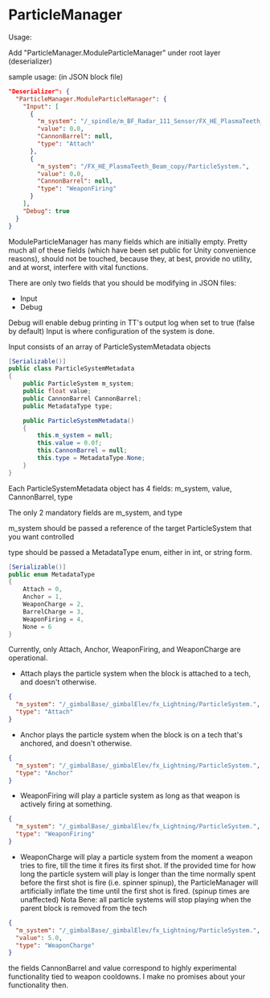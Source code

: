 # ParticleManager

Usage:

Add "ParticleManager.ModuleParticleManager" under root layer (deserializer)

sample usage: (in JSON block file)
```json
"Deserializer": {
  "ParticleManager.ModuleParticleManager": {
    "Input": [
      {
        "m_system": "/_spindle/m_BF_Radar_111_Sensor/FX_HE_PlasmaTeeth_Beam/ParticleSystem.",
        "value": 0.0,
        "CannonBarrel": null,
        "type": "Attach"
      },
      {
        "m_system": "/FX_HE_PlasmaTeeth_Beam_copy/ParticleSystem.",
        "value": 0.0,
        "CannonBarrel": null,
        "type": "WeaponFiring"
      }
    ],
    "Debug": true
  }
}
```

ModuleParticleManager has many fields which are initially empty. Pretty much all of these fields (which have been set public for Unity convenience reasons), should not be touched, because they, at best, provide no utility, and at worst, interfere with vital functions.

There are only two fields that you should be modifying in JSON files:
- Input
- Debug

Debug will enable debug printing in TT's output log when set to true (false by default)
Input is where configuration of the system is done.

Input consists of an array of ParticleSystemMetadata objects

```csharp
[Serializable()]
public class ParticleSystemMetadata
{
    public ParticleSystem m_system;
    public float value;
    public CannonBarrel CannonBarrel;
    public MetadataType type;

    public ParticleSystemMetadata()
    {
        this.m_system = null;
        this.value = 0.0f;
        this.CannonBarrel = null;
        this.type = MetadataType.None;
    }
}
```

Each ParticleSystemMetadata object has 4 fields: m_system, value, CannonBarrel, type

The only 2 mandatory fields are m_system, and type

m_system should be passed a reference of the target ParticleSystem that you want controlled

type should be passed a MetadataType enum, either in int, or string form.

```csharp
[Serializable()]
public enum MetadataType
{
    Attach = 0,
    Anchor = 1,
    WeaponCharge = 2,
    BarrelCharge = 3,
    WeaponFiring = 4,
    None = 6
}
```

Currently, only Attach, Anchor, WeaponFiring, and WeaponCharge are operational.

- Attach plays the particle system when the block is attached to a tech, and doesn't otherwise.
```json
{
  "m_system": "/_gimbalBase/_gimbalElev/fx_Lightning/ParticleSystem.",
  "type": "Attach"
}
```

- Anchor plays the particle system when the block is on a tech that's anchored, and doesn't otherwise.
```json
{
  "m_system": "/_gimbalBase/_gimbalElev/fx_Lightning/ParticleSystem.",
  "type": "Anchor"
}
```

- WeaponFiring will play a particle system as long as that weapon is actively firing at something.
```json
{
  "m_system": "/_gimbalBase/_gimbalElev/fx_Lightning/ParticleSystem.",
  "type": "WeaponFiring"
}
```

- WeaponCharge will play a particle system from the moment a weapon tries to fire, till the time it fires its first shot. If the provided time for how long the particle system will play is longer than the time normally spent before the first shot is fire (i.e. spinner spinup), the ParticleManager will artificially inflate the time until the first shot is fired. (spinup times are unaffected)
Nota Bene: all particle systems will stop playing when the parent block is removed from the tech
```json
{
  "m_system": "/_gimbalBase/_gimbalElev/fx_Lightning/ParticleSystem.",
  "value": 5.0,
  "type": "WeaponCharge"
}
```

the fields CannonBarrel and value correspond to highly experimental functionality tied to weapon cooldowns. I make no promises about your functionality then.
